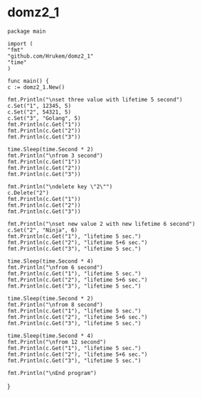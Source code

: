 # domz2_1

    package main

    import (
    "fmt"
    "github.com/Hrukem/domz2_1"
    "time"
    )

    func main() {
    c := domz2_1.New()

	fmt.Println("\nset three value with lifetime 5 second")
	c.Set("1", 12345, 5)
	c.Set("2", 54321, 5)
	c.Set("3", "Golang", 5)
	fmt.Println(c.Get("1"))
	fmt.Println(c.Get("2"))
	fmt.Println(c.Get("3"))

	time.Sleep(time.Second * 2)
	fmt.Println("\nfrom 3 second")
	fmt.Println(c.Get("1"))
	fmt.Println(c.Get("2"))
	fmt.Println(c.Get("3"))

	fmt.Println("\ndelete key \"2\"")
	c.Delete("2")
	fmt.Println(c.Get("1"))
	fmt.Println(c.Get("2"))
	fmt.Println(c.Get("3"))

	fmt.Println("\nset new value 2 with new lifetime 6 second")
	c.Set("2", "Ninja", 6)
	fmt.Println(c.Get("1"), "lifetime 5 sec.")
	fmt.Println(c.Get("2"), "lifetime 5+6 sec.")
	fmt.Println(c.Get("3"), "lifetime 5 sec.")

	time.Sleep(time.Second * 4)
	fmt.Println("\nfrom 6 second")
	fmt.Println(c.Get("1"), "lifetime 5 sec.")
	fmt.Println(c.Get("2"), "lifetime 5+6 sec.")
	fmt.Println(c.Get("3"), "lifetime 5 sec.")

	time.Sleep(time.Second * 2)
	fmt.Println("\nfrom 8 second")
	fmt.Println(c.Get("1"), "lifetime 5 sec.")
	fmt.Println(c.Get("2"), "lifetime 5+6 sec.")
	fmt.Println(c.Get("3"), "lifetime 5 sec.")

	time.Sleep(time.Second * 4)
	fmt.Println("\nfrom 12 second")
	fmt.Println(c.Get("1"), "lifetime 5 sec.")
	fmt.Println(c.Get("2"), "lifetime 5+6 sec.")
	fmt.Println(c.Get("3"), "lifetime 5 sec.")

	fmt.Println("\nEnd program")
}